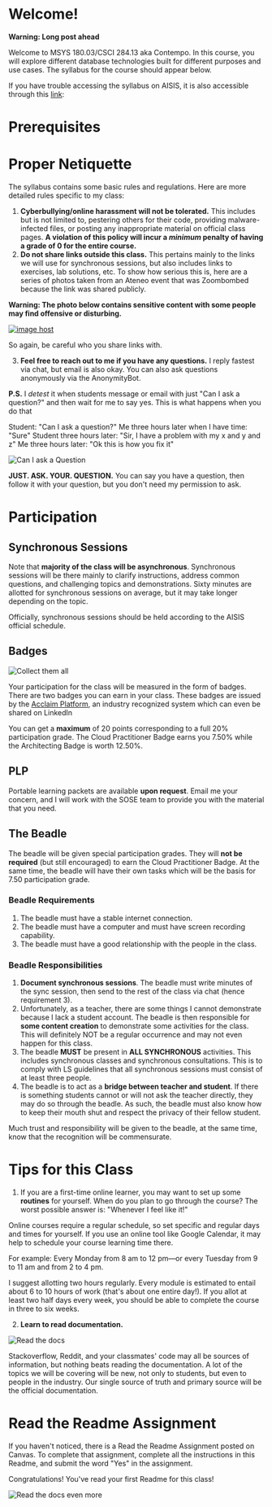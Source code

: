 <meta property="og:image" content="https://repository-images.githubusercontent.com/332201644/a2712380-5dcb-11eb-8f93-9da8ec38aff7" />

# Welcome!

**Warning: Long post ahead**

Welcome to MSYS 180.03/CSCI 284.13 aka Contempo. In this course, you will explore different database technologies built for different purposes and use cases. The syllabus for the course should appear below.

If you have trouble accessing the syllabus on AISIS, it is also accessible through this [link](https://docs.google.com/document/d/13ka81jHuAXmhpANwQOyphq1soBZqqEQJT1WmJFkMBMU): 

# Prerequisites

# Proper Netiquette

The syllabus contains some basic rules and regulations. Here are more detailed rules specific to my class:

1. **Cyberbullying/online harassment will not be tolerated.** This includes but is not limited to, pestering others for their code, providing malware-infected files, or posting any inappropriate material on official class pages. **A violation of this policy will incur a *minimum* penalty of having a grade of 0 for the entire course.**
2. **Do not share links outside this class.** This pertains mainly to the links we will use for synchronous sessions, but also includes links to exercises, lab solutions, etc. To show how serious this is, here are a series of photos taken from an Ateneo event that was Zoombombed because the link was shared publicly.

**Warning: The photo below contains sensitive content with some people may find offensive or disturbing.**

<a href="https://imgbox.com/2J7GduCT" target="_blank"><img src="https://thumbs2.imgbox.com/35/69/2J7GduCT_t.jpg" alt="image host"/></a>

So again, be careful who you share links with.

3. **Feel free to reach out to me if you have any questions.** I reply fastest via chat, but email is also okay. You can also ask questions anonymously via the AnonymityBot.

**P.S.** I *detest* it when students message or email with just "Can I ask a question?" and then wait for me to say yes.  This is what happens when you do that

Student: "Can I ask a question?"
Me three hours later when I have time: "Sure"
Student three hours later: "Sir, I have a problem with my x and y and z"
Me three hours later: "Ok this is how you fix it"

![Can I ask a Question](https://admu-contempo.s3-ap-southeast-1.amazonaws.com/assets/CanIAskAQuestion.gif)

**JUST. ASK. YOUR. QUESTION.** You can say you have a question, then follow it with your question, but you don't need my permission to ask.

# Participation

## Synchronous Sessions
Note that **majority of the class will be asynchronous**. Synchronous sessions will be there mainly to clarify instructions, address common questions, and challenging topics and demonstrations. Sixty minutes are allotted for synchronous sessions on average, but it may take longer depending on the topic.

Officially, synchronous sessions should be held according to the AISIS official schedule. 

## Badges
![Collect them all](https://miro.medium.com/max/1307/0*dJDQTI7yUCDStfIX)

Your participation for the class will be measured in the form of badges. There are two badges you can earn in your class. These badges are issued by the [Acclaim Platform](https://www.youracclaim.com/), an industry recognized system which can even be shared on LinkedIn

You can get a **maximum** of 20 points corresponding to a full 20% participation grade. The Cloud Practitioner Badge earns you 7.50% while the Architecting Badge is worth 12.50%.

## PLP
Portable learning packets are available **upon request**. Email me your concern, and I will work with the SOSE team to provide you with the material that you need.

## The Beadle
The beadle will be given special participation grades. They will **not be required** (but still encouraged) to earn the Cloud Practitioner Badge. At the same time, the beadle will have their own tasks which will be the basis for 7.50 participation grade.

### Beadle Requirements
1. The beadle must have a stable internet connection.
2. The beadle must have a computer and must have screen recording capability.
3. The beadle must have a good relationship with the people in the class.

### Beadle Responsibilities
1. **Document synchronous sessions**. The beadle must write minutes of the sync session, then send to the rest of the class via chat (hence requirement 3).
2. Unfortunately, as a teacher, there are some things I cannot demonstrate because I lack a student account. The beadle is then responsible for **some content creation** to demonstrate some activities for the class. This will definitely NOT be a regular occurrence and may not even happen for this class.
3. The beadle **MUST** be present in **ALL SYNCHRONOUS** activities. This includes synchronous classes and synchronous consultations. This is to comply with LS guidelines that all synchronous sessions must consist of at least three people.
4. The beadle is to act as a **bridge between teacher and student**. If there is something students cannot or will not ask the teacher directly, they may do so through the beadle. As such, the beadle must also know how to keep their mouth shut and respect the privacy of their fellow student.

Much trust and responsibility will be given to the beadle, at the same time, know that the recognition will be commensurate.

# Tips for this Class

1. If you are a first-time online learner, you may want to set up some **routines** for yourself. When do you plan to go through the course?  The worst possible answer is: "Whenever I feel like it!"

Online courses require a regular schedule, so set specific and regular days and times for yourself. If you use an online tool like Google Calendar, it may help to schedule your course learning time there.

For example: Every Monday from 8 am to 12 pm—or every Tuesday from 9 to 11 am and from  2 to 4 pm. 

I suggest allotting two hours regularly. Every module is estimated to entail about 6 to 10 hours of work (that's about one entire day!). If you allot at least two half days every week, you should be able to complete the course in three to six weeks.

2. **Learn to read documentation.**

![Read the docs](https://i.redd.it/2z08tsdqms011.jpg)

Stackoverflow, Reddit, and your classmates' code may all be sources of information, but nothing beats reading the documentation. A lot of the topics we will be covering will be new, not only to students, but even to people in the industry. Our single source of truth and primary source will be the official documentation.

# Read the Readme Assignment

If you haven't noticed, there is a Read the Readme Assignment posted on Canvas. To complete that assignment, complete all the instructions in this Readme, and submit the word "Yes" in the assignment.

Congratulations! You've read your first Readme for this class!

![Read the docs even more](https://img.devrant.com/devrant/rant/r_1096632_Zk451.jpg)
